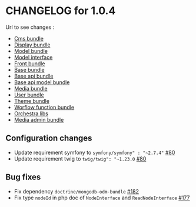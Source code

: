 # CHANGELOG for 1.0.4

Url to see changes : 

 - [Cms bundle](https://github.com/open-orchestra/open-orchestra-cms-bundle/compare/v1.0.3...v1.0.4)
 - [Display bundle](https://github.com/open-orchestra/open-orchestra-display-bundle/compare/v1.0.3...v1.0.4)
 - [Model bundle](https://github.com/open-orchestra/open-orchestra-model-bundle/compare/v1.0.3...v1.0.4)
 - [Model interface](https://github.com/open-orchestra/open-orchestra-model-interface/compare/v1.0.3...v1.0.4)
 - [Front bundle](https://github.com/open-orchestra/open-orchestra-front-bundle/compare/v1.0.3...v1.0.4)
 - [Base bundle](https://github.com/open-orchestra/open-orchestra-base-bundle/compare/v1.0.3...v1.0.4)
 - [Base api bundle](https://github.com/open-orchestra/open-orchestra-base-api-bundle/compare/v1.0.3...v1.0.4)
 - [Base api model bundle](https://github.com/open-orchestra/open-orchestra-base-api-mongo-model-bundle/compare/v1.0.3...v1.0.4)
 - [Media bundle](https://github.com/open-orchestra/open-orchestra-media-bundle/compare/v1.0.3...v1.0.4)
 - [User bundle](https://github.com/open-orchestra/open-orchestra-user-bundle/compare/v1.0.3...v1.0.4)
 - [Theme bundle](https://github.com/open-orchestra/open-orchestra-theme-bundle/compare/v1.0.3...v1.0.4)
 - [Worflow function bundle](https://github.com/open-orchestra/open-orchestra-workflow-function-bundle/compare/v1.0.3...v1.0.4)
 - [Orchestra libs](https://github.com/open-orchestra/open-orchestra-libs/compare/v1.0.3...v1.0.4)
 - [Media admin bundle](https://github.com/open-orchestra/open-orchestra-media-admin-bundle/compare/v1.0.3...v1.0.4)

## Configuration changes

- Update requirement symfony to ``symfony/symfony" : "~2.7.4"`` [#80](https://github.com/open-orchestra/open-orchestra-base-bundle/pull/80)
- Update requirement twig to ``twig/twig": "~1.23.0`` [#80](https://github.com/open-orchestra/open-orchestra-base-bundle/pull/80)

## Bug fixes

- Fix dependency ``doctrine/mongodb-odm-bundle`` [#182](https://github.com/open-orchestra/open-orchestra-media-bundle/pull/182)
- Fix type ``nodeId`` in php doc of ``NodeInterface`` and ``ReadNodeInterface`` [#177](https://github.com/open-orchestra/open-orchestra-model-interface/pull/177)
